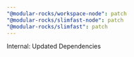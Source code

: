 ```yaml
---
"@modular-rocks/workspace-node": patch
"@modular-rocks/slimfast-node": patch
"@modular-rocks/slimfast": patch
---
```


Internal: Updated Dependencies
